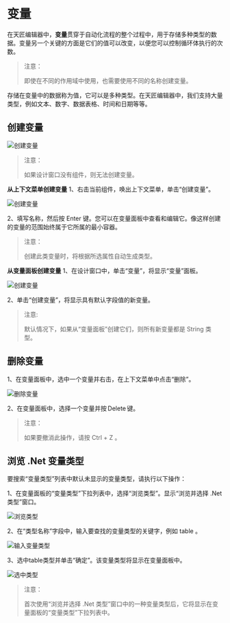 # 变量 
在天匠编辑器中，**变量**贯穿于自动化流程的整个过程中，用于存储多种类型的数据。变量另一个关键的方面是它们的值可以改变，以便您可以控制循环体执行的次数。

>注意： 
> 
>即使在不同的作用域中使用，也需要使用不同的名称创建变量。 

存储在变量中的数据称为值，它可以是多种类型。在天匠编辑器中，我们支持大量类型，例如文本、数字、数据表格、时间和日期等等。 

## 创建变量

![创建变量](https://docimages.blob.core.chinacloudapi.cn/images/Studio/Variable/variabletips.png)

>注意： 
> 
>如果设计窗口没有组件，则无法创建变量。 
  
**从上下文菜单创建变量** 
1、右击当前组件，唤出上下文菜单，单击“创建变量”。 

![创建变量](https://docimages.blob.core.chinacloudapi.cn/images/Studio/Variable/menu-createVariable.png)

2、填写名称，然后按 Enter 键。您可以在变量面板中查看和编辑它。像这样创建的变量的范围始终属于它所属的最小容器。

>注意： 
> 
>  创建此类变量时，将根据所选属性自动生成类型。 
  
**从变量面板创建变量** 
1、在设计窗口中，单击“变量”，将显示“变量”面板。

![创建变量](https://docimages.blob.core.chinacloudapi.cn/images/Studio/Variable/variablePanel-createVariable.png)

2、单击“创建变量”，将显示具有默认字段值的新变量。 
>  注意: 
> 
>  默认情况下，如果从“变量面板”创建它们，则所有新变量都是 String 类型。 
  
## 删除变量 
1、在变量面板中，选中一个变量并右击，在上下文菜单中点击“删除”。 

![删除变量](https://docimages.blob.core.chinacloudapi.cn/images/Studio/Variable/deleteVariable.png)

2、在变量面板中，选择一个变量并按 Delete 键。 
>  注意： 
> 
>  如果要撤消此操作，请按 Ctrl + Z 。 

## 浏览 .Net 变量类型 
要搜索“变量类型”列表中默认未显示的变量类型，请执行以下操作：

1、在变量面板的“变量类型”下拉列表中，选择“浏览类型”。显示“浏览并选择 .Net 类型”窗口。 

![浏览类型](https://docimages.blob.core.chinacloudapi.cn/images/Studio/Variable/viewTypeOfVariable.png)

2、在“类型名称”字段中，输入要查找的变量类型的关键字，例如 table 。

![输入变量类型](https://docimages.blob.core.chinacloudapi.cn/images/Studio/Variable/inputTable.png)

3、选中table类型并单击“确定”。该变量类型将显示在变量面板中。 

![选中类型](https://docimages.blob.core.chinacloudapi.cn/images/Studio/Variable/confirmTable.png)

>  注意： 
> 
>  首次使用“浏览并选择 .Net 类型”窗口中的一种变量类型后，它将显示在变量面板的“变量类型”下拉列表中。 
